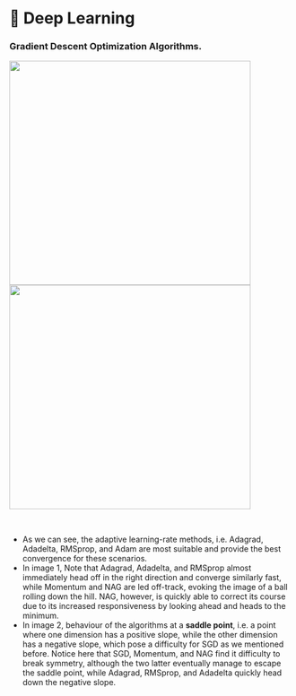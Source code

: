 # 🧠 Deep Learning<br>

### Gradient Descent Optimization Algorithms.
<p align="left">
  <kbd>
  <img width="430" height="400" src="https://ruder.io/content/images/2016/09/contours_evaluation_optimizers.gif">
    <img width="430" height="400" src="https://ruder.io/content/images/2016/09/saddle_point_evaluation_optimizers.gif">
  </kbd>  
</p><br>

* As we can see, the adaptive learning-rate methods, i.e. Adagrad, Adadelta, RMSprop, and Adam are most suitable and provide the best convergence for these scenarios.<br>
* In image 1, Note that Adagrad, Adadelta, and RMSprop almost immediately head off in the right direction and converge similarly fast, while Momentum and NAG are led off-track, evoking the image of a ball rolling down the hill. NAG, however, is quickly able to correct its course due to its increased responsiveness by looking ahead and heads to the minimum.<br>
* In image 2, behaviour of the algorithms at a **saddle point**, i.e. a point where one dimension has a positive slope, while the other dimension has a negative slope, which pose a difficulty for SGD as we mentioned before. Notice here that SGD, Momentum, and NAG find it difficulty to break symmetry, although the two latter eventually manage to escape the saddle point, while Adagrad, RMSprop, and Adadelta quickly head down the negative slope.



